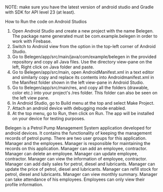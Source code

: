 NOTE: make sure you have the latest version of android studio and Gradle with SDK for API level 23 (at least).

How to Run the code on Android Studios
1. Open Android Studio and create a new project with the name Belegen. The package name generated must be com.example.belegen in order to work with Firebase.
3. Switch to Android view from the option in the top-left corner of Android Studio.
2. Go to Belegen/app/src/main/java/com/example/belegen in the provided repository and copy all Java files. Use the directory view-pane on the left, Right click on Java folder and paste.
3. Go to Belegen/app/src/main, open AndroidManifest.xml in a text editor and similarly copy and replace its contents into Androidmanifest.xml in the Manifest folder shown in the left view-pane in Android Studio.
4. Go to Belegen/app/src/main/res, and copy all the folders (drawable, color etc.) into your project's /res folder. This folder can also be seen on the left view pane.
5. In Android Studio, go to Build menu at the top and select Make Project.
6. Attach an android device with debugging mode enabled.
7. At the top menu, go to Run, then click on Run. The app will be installed on your device for testing purposes.

Belegen is a Petrol Pump Management System application developed for android devices. It contains the functionality of keeping the management records of petrol pump. There are two user groups for this application. Manager and the employees. Manager is responsible for maintaining the records on this application. Manager can add an employee, contractor. Manager can delete an employee. Manager can update employee, contractor. Manager can view the information of employee, contractor. Manager can add daily sales for petrol, diesel and lubricants. Manager can update the price of petrol, diesel and lubricants. Manager can refill stock for petrol, diesel and lubricants. Manager can view monthly summary. Manager can take attendance of his employees. Employees can only view their profile information.
